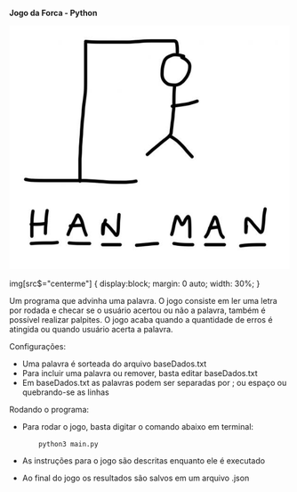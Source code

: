 **Jogo da Forca - Python**

<img src = "https://github.com/felipedmsantos95/hangman-game-py/blob/master/assets/hangman.jpg?style=centerme" alt="hangman"/>

img[src$="centerme"] {
  display:block;
  margin: 0 auto;
  width: 30%;
}


Um programa que advinha uma palavra. O jogo consiste em ler uma letra por rodada e checar se o usuário acertou ou não a palavra, também é possível realizar palpites. O jogo acaba quando a quantidade de erros é atingida ou quando usuário acerta a palavra.

Configurações:

*   Uma palavra é sorteada do arquivo baseDados.txt
*   Para incluir uma palavra ou remover, basta editar baseDados.txt
*   Em baseDados.txt as palavras podem ser separadas por ; ou espaço ou quebrando-se as linhas

Rodando o programa:

*   Para rodar o jogo, basta digitar o comando abaixo em terminal:

            python3 main.py

*   As instruções para o jogo são descritas enquanto ele é executado
*   Ao final do jogo os resultados são salvos em um arquivo .json



